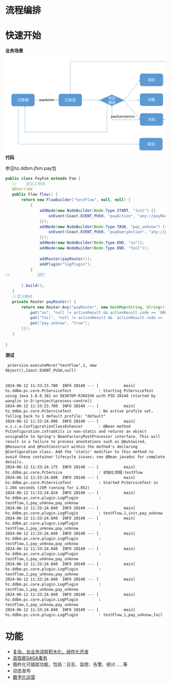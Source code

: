 # 流程编排
# 快速开始
 **业务场景**
![img.png](img.png)
 **代码**

参见hz.ddbm.jfsm.pay包

 ```java
 public class PayFsm extends Fsm {
    //    定义工作流
    @Override
    public Flow flow() {
        return new FlowBuilder("testFlow", null, null) {
            {
                addNode(new NodeBuilder(Node.Type.START, "init") {{
                    onEvent(Coast.EVENT_PUSH, "payAction", "any://payRouter", "pay_unknow", "true");
                }});
                addNode(new NodeBuilder(Node.Type.TASK, "pay_unknow") {{
                    onEvent(Coast.EVENT_PUSH, "payQueryAction", "any://payRouter");
                }});
                addNode(new NodeBuilder(Node.Type.END, "su"));
                addNode(new NodeBuilder(Node.Type.END, "fail"));

                addRouter(payRouter());
                addPlugin("logPlugin");
            }
//            回忆

        }.build();
    }
    //定义路由
    private Router payRouter() {
        return new Router.Any("payRouter", new HashMap<String, String>() {{
            put("su", "null != actionResult && actionResult.code == '0000'");
            put("fail", "null != actionResult &&  actionResult.code == '0001'");
            put("pay_unknow", "true");
        }});
    }

}
 ```
 
 **测试**

     pcService.executeMore("testFlow",1, new Object(),Coast.EVENT_PUSH,null)


    2024-06-12 11:33:23.700  INFO 20140 --- [           main] hz.ddbm.pc.core.PcServiceTest            : Starting PcServiceTest using Java 1.8.0_381 on DESKTOP-RJKO1VK with PID 20140 (started by wanglin in D:\project\process-control)
    2024-06-12 11:33:23.700  INFO 20140 --- [           main] hz.ddbm.pc.core.PcServiceTest            : No active profile set, falling back to 1 default profile: "default"
    2024-06-12 11:33:24.096  INFO 20140 --- [           main] o.s.c.a.ConfigurationClassEnhancer       : @Bean method PcConfiguration.infraUtils is non-static and returns an object assignable to Spring's BeanFactoryPostProcessor interface. This will result in a failure to process annotations such as @Autowired, @Resource and @PostConstruct within the method's declaring @Configuration class. Add the 'static' modifier to this method to avoid these container lifecycle issues; see @Bean javadoc for complete details.
    2024-06-12 11:33:24.175  INFO 20140 --- [           main] hz.ddbm.pc.core.PcService                : 初始化流程:testFlow
    2024-06-12 11:33:24.698  INFO 20140 --- [           main] hz.ddbm.pc.core.PcServiceTest            : Started PcServiceTest in 1.204 seconds (JVM running for 1.852)
    2024-06-12 11:33:24.824  INFO 20140 --- [           main] hz.ddbm.pc.core.plugin.LogPlugin         : testFlow,1,pay_unknow,pay_unknow
    2024-06-12 11:33:24.840  INFO 20140 --- [           main] hz.ddbm.pc.core.plugin.LogPlugin         : testFlow,1,init,pay_unknow
    2024-06-12 11:33:24.840  INFO 20140 --- [           main] hz.ddbm.pc.core.plugin.LogPlugin         : testFlow,1,pay_unknow,pay_unknow
    2024-06-12 11:33:24.840  INFO 20140 --- [           main] hz.ddbm.pc.core.plugin.LogPlugin         : testFlow,1,pay_unknow,pay_unknow
    2024-06-12 11:33:24.840  INFO 20140 --- [           main] hz.ddbm.pc.core.plugin.LogPlugin         : testFlow,1,pay_unknow,pay_unknow
    2024-06-12 11:33:24.840  INFO 20140 --- [           main] hz.ddbm.pc.core.plugin.LogPlugin         : testFlow,1,pay_unknow,pay_unknow
    2024-06-12 11:33:24.840  INFO 20140 --- [           main] hz.ddbm.pc.core.plugin.LogPlugin         : testFlow,1,pay_unknow,pay_unknow
    2024-06-12 11:33:24.840  INFO 20140 --- [           main] hz.ddbm.pc.core.plugin.LogPlugin         : testFlow,1,pay_unknow,pay_unknow
    2024-06-12 11:33:24.840  INFO 20140 --- [           main] hz.ddbm.pc.core.plugin.LogPlugin         : testFlow,1,pay_unknow,fail
   

# 功能
 - [复杂、长业务流程积木化、组件化开发](/doc/组件化.md)
 - [高性能SAGA事务](/doc/SAGA事务.md)
 - 插件化可插拔功能，包括：日志、监控、告警、统计……等 
 - 动态发布
 - [数字化运营](/doc/数字化运营.md)


 






